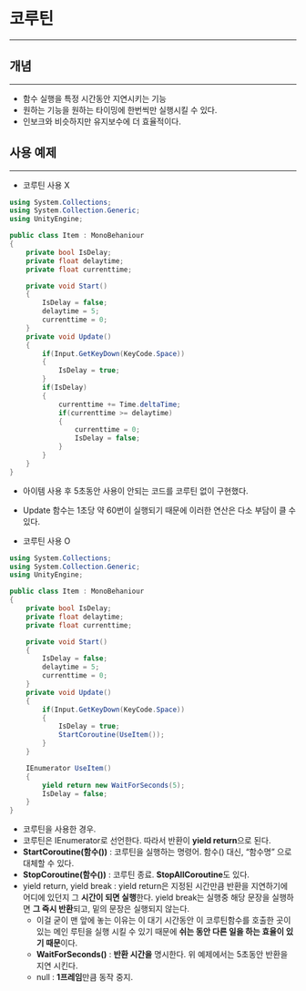 # 코루틴

---

## 개념

---

- 함수 실행을 특정 시간동안 지연시키는 기능
- 원하는 기능을 원하는 타이밍에 한번씩만 실행시킬 수 있다.
- 인보크와 비슷하지만 유지보수에 더 효율적이다.

## 사용 예제

---

- 코루틴 사용 X

```csharp
using System.Collections;
using System.Collection.Generic;
using UnityEngine;

public class Item : MonoBehaniour
{
	private bool IsDelay;
	private float delaytime;
	private float currenttime;

	private void Start()
	{
		IsDelay = false;
		delaytime = 5;
		currenttime = 0;
	}
	private void Update()
	{
		if(Input.GetKeyDown(KeyCode.Space))
		{
			IsDelay = true;
		}
		if(IsDelay)
		{
			currenttime += Time.deltaTime;
			if(currenttime >= delaytime)
			{
				currenttime = 0;
				IsDelay = false;
			}
		}
	}
}
```

- 아이템 사용 후 5초동안 사용이 안되는 코드를 코루틴 없이 구현했다.
- Update 함수는 1초당 약 60번이 실행되기 때문에 이러한 연산은 다소 부담이 클 수 있다.

- 코루틴 사용 O

```csharp
using System.Collections;
using System.Collection.Generic;
using UnityEngine;

public class Item : MonoBehaniour
{
	private bool IsDelay;
	private float delaytime;
	private float currenttime;

	private void Start()
	{
		IsDelay = false;
		delaytime = 5;
		currenttime = 0;
	}
	private void Update()
	{
		if(Input.GetKeyDown(KeyCode.Space))
		{
			IsDelay = true;
			StartCoroutine(UseItem());
		}
	}

	IEnumerator UseItem()
	{
		yield return new WaitForSeconds(5);
		IsDelay = false;
	}
}
```

- 코루틴을 사용한 경우.
- 코루틴은 IEnumerator로 선언한다. 따라서 반환이 **yield return**으로 된다.
- **StartCoroutine(함수())** : 코루틴을 실행하는 명령어. 함수() 대신, “함수명” 으로 대체할 수 있다.
- **StopCoroutine(함수())** : 코루틴 종료. **StopAllCoroutine**도 있다.
- yield return, yield break : yield return은 지정된 시간만큼 반환을 지연하기에 어디에 있던지 그 **시간이 되면 실행**한다. yield break는 실행중 해당 문장을 실행하면 **그 즉시 반환**되고, 밑의 문장은 실행되지 않는다.
    - 이걸 굳이 맨 앞에 놓는 이유는 이 대기 시간동안 이 코루틴함수를 호출한 곳이 있는 메인 루틴을 실행 시킬 수 있기 때문에 **쉬는 동안 다른 일을 하는 효율이 있기 때문**이다.
    - **WaitForSeconds()** : **반환 시간을** 명시한다. 위 예제에서는 5초동안 반환을 지연 시킨다.
    - null : **1프레임**만큼 동작 중지.